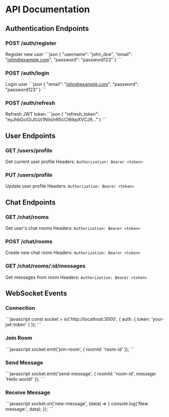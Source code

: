 # API Documentation

## Authentication Endpoints

### POST /auth/register
Register new user
\`\`\`json
{
  "username": "john_doe",
  "email": "john@example.com",
  "password": "password123"
}
\`\`\`

### POST /auth/login
Login user
\`\`\`json
{
  "email": "john@example.com",
  "password": "password123"
}
\`\`\`

### POST /auth/refresh
Refresh JWT token
\`\`\`json
{
  "refresh_token": "eyJhbGciOiJIUzI1NiIsInR5cCI6IkpXVCJ9..."
}
\`\`\`

## User Endpoints

### GET /users/profile
Get current user profile
Headers: `Authorization: Bearer <token>`

### PUT /users/profile
Update user profile
Headers: `Authorization: Bearer <token>`

## Chat Endpoints

### GET /chat/rooms
Get user's chat rooms
Headers: `Authorization: Bearer <token>`

### POST /chat/rooms
Create new chat room
Headers: `Authorization: Bearer <token>`

### GET /chat/rooms/:id/messages
Get messages from room
Headers: `Authorization: Bearer <token>`

## WebSocket Events

### Connection
\`\`\`javascript
const socket = io('http://localhost:3000', {
  auth: {
    token: 'your-jwt-token'
  }
});
\`\`\`

### Join Room
\`\`\`javascript
socket.emit('join-room', { roomId: 'room-id' });
\`\`\`

### Send Message
\`\`\`javascript
socket.emit('send-message', {
  roomId: 'room-id',
  message: 'Hello world!'
});
\`\`\`

### Receive Message
\`\`\`javascript
socket.on('new-message', (data) => {
  console.log('New message:', data);
});
\`\`\`